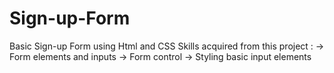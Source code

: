 # Sign-up-Form
Basic Sign-up Form using Html and CSS
Skills acquired from this project :
-> Form elements and inputs
-> Form control
-> Styling basic input elements